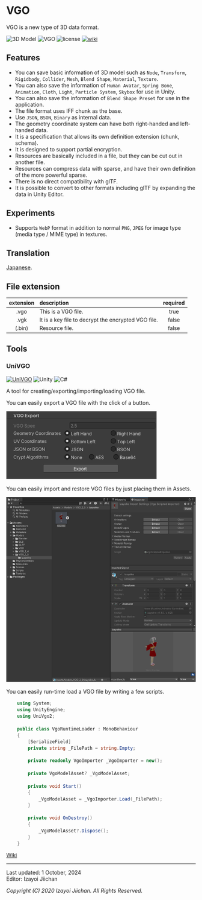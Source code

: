 # VGO

VGO is a new type of 3D data format.

![3D Model](https://img.shields.io/badge/3D%20Model-VGO-B89A13.svg?style=flat)
![VGO](https://img.shields.io/badge/VGO-2.5-8EAC50.svg?style=flat)
![license](https://img.shields.io/github/license/izayoijiichan/VGO)
[![wiki](https://img.shields.io/badge/GitHub-wiki-181717.svg?logo=github&style=flat)](https://github.com/izayoijiichan/VGO/wiki)

## Features

- You can save basic information of 3D model such as `Node`, `Transform`, `Rigidbody`, `Collider`, `Mesh`, `Blend Shape`, `Material`, `Texture`.
- You can also save the information of `Human Avatar`, `Spring Bone`, `Animation`, `Cloth`, `Light`, `Particle System`, `Skybox` for use in Unity.
- You can also save the information of `Blend Shape Preset` for use in the application.
- The file format uses IFF chunk as the base.
- Use `JSON`, `BSON`, `Binary` as internal data.
- The geometry coordinate system can have both right-handed and left-handed data.
- It is a specification that allows its own definition extension (chunk, schema).
- It is designed to support partial encryption.
- Resources are basically included in a file, but they can be cut out in another file.
- Resources can compress data with sparse, and have their own definition of the more powerful sparse.
- There is no direct compatibility with glTF.
- It is possible to convert to other formats including glTF by expanding the data in Unity Editor.

## Experiments

- Supports `WebP` format in addition to normal `PNG`, `JPEG` for image type (media type / MIME type) in textures.

## Translation

[Japanese](https://github.com/izayoijiichan/VGO/blob/main/README.ja.md).

## File extension

|extension|description|required|
|:--:|:--|:--:|
|.vgo|This is a VGO file.|true|
|.vgk|It is a key file to decrypt the encrypted VGO file.|false|
|(.bin)|Resource file.|false|

## Tools

### UniVGO

[![UniVGO](https://img.shields.io/github/v/release/izayoijiichan/VGO?label=UniVGO)](https://github.com/izayoijiichan/VGO/releases)
![Unity](https://img.shields.io/badge/Unity-2021%7e6000-2196F3.svg?logo=unity&style=flat)
![C#](https://img.shields.io/badge/C%23-9.0-058E0C.svg?logo=csharp&style=flat)

A tool for creating\/exporting\/importing\/loading VGO file.

You can easily export a VGO file with the click of a button.

![image1](https://github.com/izayoijiichan/VGO/blob/main/Documentation~/UniVGO/Images/500_Export.png)

You can easily import and restore VGO files by just placing them in Assets.

![image2](https://github.com/izayoijiichan/VGO/blob/main/Documentation~/UniVGO/Images/620_Import.png)

You can easily run-time load a VGO file by writing a few scripts.


~~~csharp
    using System;
    using UnityEngine;
    using UniVgo2;

    public class VgoRuntimeLoader : MonoBehaviour
    {
        [SerializeField]
        private string _FilePath = string.Empty;

        private readonly VgoImporter _VgoImporter = new();

        private VgoModelAsset? _VgoModelAsset;

        private void Start()
        {
            _VgoModelAsset = _VgoImporter.Load(_FilePath);
        }

        private void OnDestroy()
        {
            _VgoModelAsset?.Dispose();
        }
    }
~~~

[Wiki](https://github.com/izayoijiichan/VGO/wiki)

___
Last updated: 1 October, 2024  
Editor: Izayoi Jiichan

*Copyright (C) 2020 Izayoi Jiichan. All Rights Reserved.*
